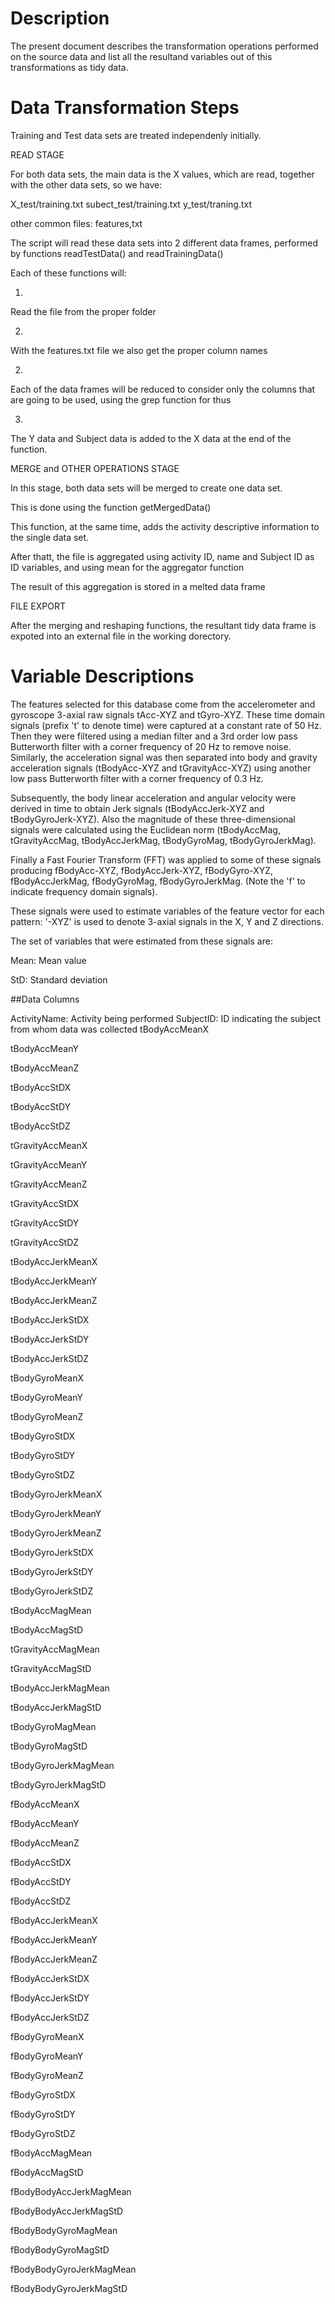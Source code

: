 # Description

The present document describes the transformation operations performed on the source data and list all the resultand variables out of 
this transformations as tidy data.


# Data Transformation Steps


Training and Test data sets are treated independenly initially. 

READ STAGE

For both data sets, the main data is the X values, which are read, together with the other data sets, so we have:

X_test/training.txt
subect_test/training.txt
y_test/traning.txt

other common files:
features,txt

The script will read these data sets into 2 different data frames, performed by functions readTestData() and readTrainingData()

Each of these functions will:

1)
Read the file from the proper folder

2)
With the features.txt file we also get the proper column names

2)
Each of the data frames will be reduced to consider only the columns that are going to be used, using the grep function for thus

3)
The Y data and Subject data is added to the X data at the end of the function.


MERGE and OTHER OPERATIONS STAGE

In this stage, both data sets will be merged to create one data set.

This is done using the function getMergedData()

This function, at the same time, adds the activity descriptive information to the single data set.

After thatt, the file is aggregated using activity ID, name and Subject ID as ID variables, and using mean for the aggregator function

The result of this aggregation is stored in a melted data frame


FILE EXPORT

After the merging and reshaping functions, the resultant tidy data frame is expoted into an external file in the working dorectory.


# Variable Descriptions


The features selected for this database come from the accelerometer and gyroscope 3-axial raw signals tAcc-XYZ and tGyro-XYZ. These time domain signals (prefix 't' to denote time) were captured at a constant rate of 50 Hz. Then they were filtered using a median filter and a 3rd order low pass Butterworth filter with a corner frequency of 20 Hz to remove noise. Similarly, the acceleration signal was then separated into body and gravity acceleration signals (tBodyAcc-XYZ and tGravityAcc-XYZ) using another low pass Butterworth filter with a corner frequency of 0.3 Hz.

Subsequently, the body linear acceleration and angular velocity were derived in time to obtain Jerk signals (tBodyAccJerk-XYZ and tBodyGyroJerk-XYZ). Also the magnitude of these three-dimensional signals were calculated using the Euclidean norm (tBodyAccMag, tGravityAccMag, tBodyAccJerkMag, tBodyGyroMag, tBodyGyroJerkMag).

Finally a Fast Fourier Transform (FFT) was applied to some of these signals producing fBodyAcc-XYZ, fBodyAccJerk-XYZ, fBodyGyro-XYZ, fBodyAccJerkMag, fBodyGyroMag, fBodyGyroJerkMag. (Note the 'f' to indicate frequency domain signals).

These signals were used to estimate variables of the feature vector for each pattern: '-XYZ' is used to denote 3-axial signals in the X, Y and Z directions.

The set of variables that were estimated from these signals are:


Mean: Mean value

StD: Standard deviation


##Data Columns

ActivityName: Activity being performed
SubjectID: ID indicating the subject from whom data was collected
tBodyAccMeanX

tBodyAccMeanY

tBodyAccMeanZ

tBodyAccStDX

tBodyAccStDY

tBodyAccStDZ

tGravityAccMeanX

tGravityAccMeanY

tGravityAccMeanZ

tGravityAccStDX

tGravityAccStDY

tGravityAccStDZ

tBodyAccJerkMeanX

tBodyAccJerkMeanY

tBodyAccJerkMeanZ

tBodyAccJerkStDX

tBodyAccJerkStDY

tBodyAccJerkStDZ

tBodyGyroMeanX

tBodyGyroMeanY

tBodyGyroMeanZ

tBodyGyroStDX

tBodyGyroStDY

tBodyGyroStDZ

tBodyGyroJerkMeanX

tBodyGyroJerkMeanY

tBodyGyroJerkMeanZ

tBodyGyroJerkStDX

tBodyGyroJerkStDY

tBodyGyroJerkStDZ

tBodyAccMagMean

tBodyAccMagStD

tGravityAccMagMean

tGravityAccMagStD

tBodyAccJerkMagMean

tBodyAccJerkMagStD

tBodyGyroMagMean

tBodyGyroMagStD

tBodyGyroJerkMagMean

tBodyGyroJerkMagStD

fBodyAccMeanX

fBodyAccMeanY

fBodyAccMeanZ

fBodyAccStDX

fBodyAccStDY

fBodyAccStDZ

fBodyAccJerkMeanX

fBodyAccJerkMeanY

fBodyAccJerkMeanZ

fBodyAccJerkStDX

fBodyAccJerkStDY

fBodyAccJerkStDZ

fBodyGyroMeanX

fBodyGyroMeanY

fBodyGyroMeanZ

fBodyGyroStDX

fBodyGyroStDY

fBodyGyroStDZ

fBodyAccMagMean

fBodyAccMagStD

fBodyBodyAccJerkMagMean

fBodyBodyAccJerkMagStD

fBodyBodyGyroMagMean

fBodyBodyGyroMagStD

fBodyBodyGyroJerkMagMean

fBodyBodyGyroJerkMagStD